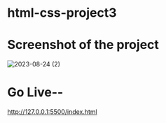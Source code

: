# html-css-project3

# Screenshot of the project

![2023-08-24 (2)](https://github.com/nidhiii112/html-css-project3/assets/117963273/7232e7e4-b93d-47f7-8caa-22f77a4b7343)


# Go Live--

http://127.0.0.1:5500/index.html
